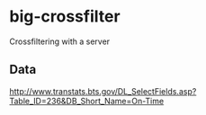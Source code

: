 # big-crossfilter

Crossfiltering with a server

## Data

http://www.transtats.bts.gov/DL_SelectFields.asp?Table_ID=236&DB_Short_Name=On-Time